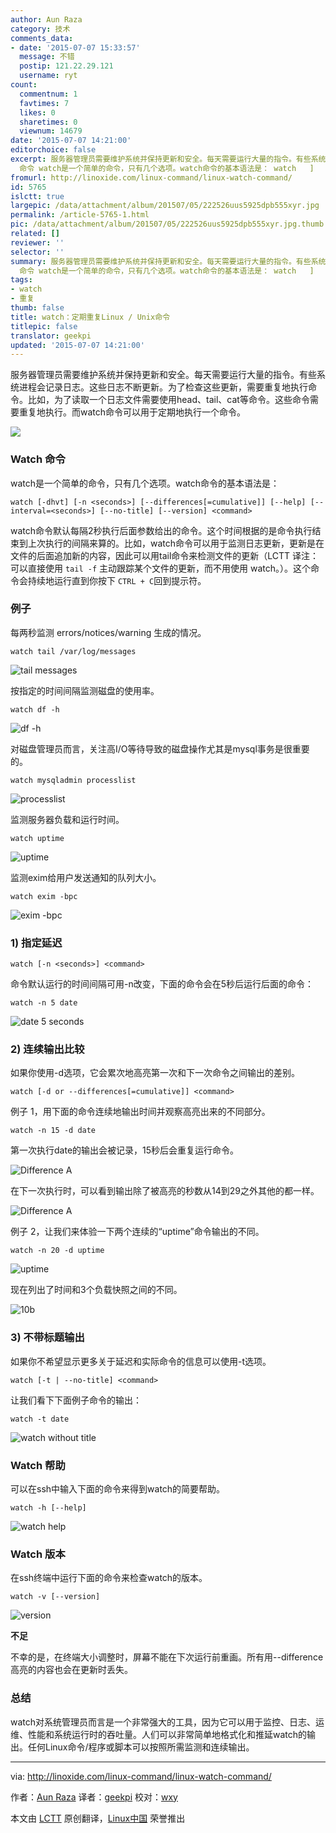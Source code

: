 ```yaml
---
author: Aun Raza
category: 技术
comments_data:
- date: '2015-07-07 15:33:57'
  message: 不错
  postip: 121.22.29.121
  username: ryt
count:
  commentnum: 1
  favtimes: 7
  likes: 0
  sharetimes: 0
  viewnum: 14679
date: '2015-07-07 14:21:00'
editorchoice: false
excerpt: 服务器管理员需要维护系统并保持更新和安全。每天需要运行大量的指令。有些系统进程会记录日志。这些日志不断更新。为了检查这些更新，需要重复地执行命令。比如，为了读取一个日志文件需要使用head、tail、cat等命令。这些命令需要重复地执行。而watch命令可以用于定期地执行一个命令。  Watch
  命令 watch是一个简单的命令，只有几个选项。watch命令的基本语法是： watch   ]     command  watch命令默认每隔2秒执行后面参数给出的命令。这个时间根据的是命令执行结束到上次执行的间隔来算的。比如，watch命令可以用于监测日志更新，更新
fromurl: http://linoxide.com/linux-command/linux-watch-command/
id: 5765
islctt: true
largepic: /data/attachment/album/201507/05/222526uus5925dpb555xyr.jpg
permalink: /article-5765-1.html
pic: /data/attachment/album/201507/05/222526uus5925dpb555xyr.jpg.thumb.jpg
related: []
reviewer: ''
selector: ''
summary: 服务器管理员需要维护系统并保持更新和安全。每天需要运行大量的指令。有些系统进程会记录日志。这些日志不断更新。为了检查这些更新，需要重复地执行命令。比如，为了读取一个日志文件需要使用head、tail、cat等命令。这些命令需要重复地执行。而watch命令可以用于定期地执行一个命令。  Watch
  命令 watch是一个简单的命令，只有几个选项。watch命令的基本语法是： watch   ]     command  watch命令默认每隔2秒执行后面参数给出的命令。这个时间根据的是命令执行结束到上次执行的间隔来算的。比如，watch命令可以用于监测日志更新，更新
tags:
- watch
- 重复
thumb: false
title: watch：定期重复Linux / Unix命令
titlepic: false
translator: geekpi
updated: '2015-07-07 14:21:00'
---
```


服务器管理员需要维护系统并保持更新和安全。每天需要运行大量的指令。有些系统进程会记录日志。这些日志不断更新。为了检查这些更新，需要重复地执行命令。比如，为了读取一个日志文件需要使用head、tail、cat等命令。这些命令需要重复地执行。而watch命令可以用于定期地执行一个命令。


![](/data/attachment/album/201507/05/222526uus5925dpb555xyr.jpg)


### Watch 命令


watch是一个简单的命令，只有几个选项。watch命令的基本语法是：



```
watch [-dhvt] [-n <seconds>] [--differences[=cumulative]] [--help] [--interval=<seconds>] [--no-title] [--version] <command>

```

watch命令默认每隔2秒执行后面参数给出的命令。这个时间根据的是命令执行结束到上次执行的间隔来算的。比如，watch命令可以用于监测日志更新，更新是在文件的后面追加新的内容，因此可以用tail命令来检测文件的更新（LCTT 译注：可以直接使用 `tail -f` 主动跟踪某个文件的更新，而不用使用 watch。）。这个命令会持续地运行直到你按下 `CTRL + C`回到提示符。


### 例子


每两秒监测 errors/notices/warning 生成的情况。



```
watch tail /var/log/messages

```

![tail messages](/data/attachment/album/201507/05/222531dlij1jff48rrcasa.png)


按指定的时间间隔监测磁盘的使用率。



```
watch df -h

```

![df -h](/data/attachment/album/201507/05/222532en4m39mm3j029pgp.png)


对磁盘管理员而言，关注高I/O等待导致的磁盘操作尤其是mysql事务是很重要的。



```
watch mysqladmin processlist

```

![processlist](/data/attachment/album/201507/05/222532q2ipcghizkhejbe2.png)


监测服务器负载和运行时间。



```
watch uptime

```

![uptime](/data/attachment/album/201507/05/222533anujurflz34xljtx.png)


监测exim给用户发送通知的队列大小。



```
watch exim -bpc

```

![exim -bpc](/data/attachment/album/201507/05/222533qqzhh2xjaxzx753i.png)


### 1) 指定延迟



```
watch [-n <seconds>] <command>

```

命令默认运行的时间间隔可用-n改变，下面的命令会在5秒后运行后面的命令：



```
watch -n 5 date

```

![date 5 seconds](/data/attachment/album/201507/05/222534wdn75q76050b27qc.png)


### 2) 连续输出比较


如果你使用-d选项，它会累次地高亮第一次和下一次命令之间输出的差别。



```
watch [-d or --differences[=cumulative]] <command>

```

例子 1，用下面的命令连续地输出时间并观察高亮出来的不同部分。



```
watch -n 15 -d date

```

第一次执行date的输出会被记录，15秒后会重复运行命令。


![Difference A](/data/attachment/album/201507/05/222534eq5gi5lzleel4iel.png)


在下一次执行时，可以看到输出除了被高亮的秒数从14到29之外其他的都一样。


![Difference A](/data/attachment/album/201507/05/222534x29d7mm2kcqypkwe.png)


例子 2，让我们来体验一下两个连续的“uptime”命令输出的不同。



```
watch -n 20 -d uptime

```

![uptime](/data/attachment/album/201507/05/222533anujurflz34xljtx.png)


现在列出了时间和3个负载快照之间的不同。


![10b](/data/attachment/album/201507/05/222535gttvhlaffogk3kkz.png)


### 3) 不带标题输出


如果你不希望显示更多关于延迟和实际命令的信息可以使用-t选项。



```
watch [-t | --no-title] <command>

```

让我们看下下面例子命令的输出：



```
watch -t date

```

![watch without title](/data/attachment/album/201507/05/222535fvv68ffrsvn8bc3y.png)


### Watch 帮助


可以在ssh中输入下面的命令来得到watch的简要帮助。



```
watch -h [--help]

```

![watch help](/data/attachment/album/201507/05/222536ud631kovem9mkd1d.png)


### Watch 版本


在ssh终端中运行下面的命令来检查watch的版本。



```
watch -v [--version]

```

![version](/data/attachment/album/201507/05/222536zp1uocco1mabxaec.png)


**不足**


不幸的是，在终端大小调整时，屏幕不能在下次运行前重画。所有用--difference高亮的内容也会在更新时丢失。


### 总结


watch对系统管理员而言是一个非常强大的工具，因为它可以用于监控、日志、运维、性能和系统运行时的吞吐量。人们可以非常简单地格式化和推延watch的输出。任何Linux命令/程序或脚本可以按照所需监测和连续输出。




---


via: <http://linoxide.com/linux-command/linux-watch-command/>


作者：[Aun Raza](http://linoxide.com/author/arunrz/) 译者：[geekpi](https://github.com/geekpi) 校对：[wxy](https://github.com/wxy)


本文由 [LCTT](https://github.com/LCTT/TranslateProject) 原创翻译，[Linux中国](https://linux.cn/) 荣誉推出